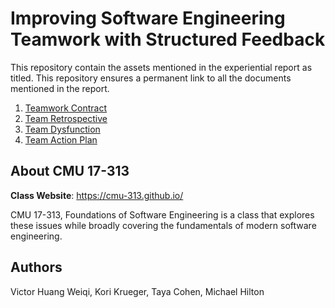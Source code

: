 # Improving Software Engineering Teamwork with Structured Feedback

This repository contain the assets mentioned in the experiential report as titled. This repository ensures a permanent link to all the documents mentioned in the report.

1. [Teamwork Contract](/teamwork-contract.md)
2. [Team Retrospective](/team-retrospective.md)
3. [Team Dysfunction](/team-dysfuntion.md)
4. [Team Action Plan](/team-action-plan.docx)

## About CMU 17-313

**Class Website**: https://cmu-313.github.io/

CMU 17-313, Foundations of Software Engineering is a class that explores these issues while broadly covering the fundamentals of modern software engineering. 

## Authors 

Victor Huang Weiqi, Kori Krueger, Taya Cohen, Michael Hilton

